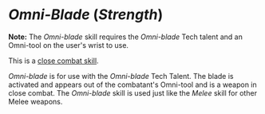 # *Omni-Blade* (*Strength*)

**Note:** The *Omni-blade* skill requires the *Omni-blade* Tech talent and an Omni-tool on the user's wrist to use.

This is a [close combat skill](skills/close-combat-skills.md).

*Omni-blade* is for use with the *Omni-blade* Tech Talent. The blade is activated and appears out of the combatant's
Omni-tool and is a weapon in close combat. The *Omni-blade* skill is used just like the *Melee* skill for other Melee
weapons.

